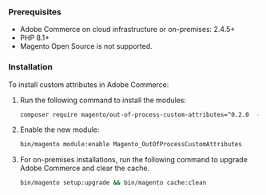 <Edition name="paas" />

### Prerequisites

* Adobe Commerce on cloud infrastructure or on-premises: 2.4.5+
* PHP 8.1+
* Magento Open Source is not supported.

### Installation

To install custom attributes in Adobe Commerce:

1. Run the following command to install the modules:

   ```bash
   composer require magento/out-of-process-custom-attributes=^0.2.0  --with-dependencies
   ```

1. Enable the new module:

   ```bash
   bin/magento module:enable Magento_OutOfProcessCustomAttributes
   ```

1. For on-premises installations, run the following command to upgrade Adobe Commerce and clear the cache.

   ```bash
   bin/magento setup:upgrade && bin/magento cache:clean
   ```
